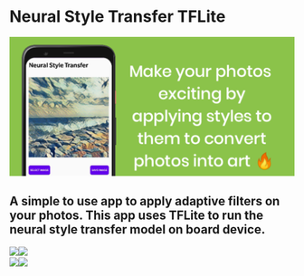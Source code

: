 # Neural Style Transfer TFLite
![Screenshot](screenshots/cover.png)

## A simple to use app to apply adaptive filters on your photos. This app uses TFLite to run the neural style transfer model on board device.

<img src="https://github.com/rithikjain/neural-style-tflite/blob/master/screenshots/1.png" width="300" /><img src="https://github.com/rithikjain/neural-style-tflite/blob/master/screenshots/2.png" width="300" />
<br>
<img src="https://github.com/rithikjain/neural-style-tflite/blob/master/screenshots/3.png" width="300" /><img src="https://github.com/rithikjain/neural-style-tflite/blob/master/screenshots/4.png" width="300" />
